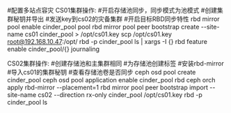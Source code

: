 #配置多站点容灾
CS01集群操作:
#开启存储池同步，同步模式为池模式
#创建集群秘钥并导出
#发送key到cs02的灾备集群
#开启目标RBD同步特性
rbd mirror pool  enable cinder_pool pool 
rbd mirror pool peer bootstrap create --site-name cs01 cinder_pool > /opt/cs01.key 
scp /opt/cs01.key  root@192.168.10.47:/opt/ 
rbd -p cinder_pool ls | xargs -I {} rbd feature enable cinder_pool/{} journaling

CS02集群操作:
#创建存储池和主集群相同
#为存储池创建标签
#安装rbd-mirror
#导入cs01的集群秘钥
#查看存储池卷是否同步
ceph osd  pool  create  cinder_pool 
ceph osd  pool  application  enable  cinder_pool rbd 
ceph orch  apply rbd-mirror --placement=1 
rbd mirror pool  peer bootstrap import --site-name cs02 --direction rx-only cinder_pool /opt/cs01.key
rbd -p cinder_pool ls 